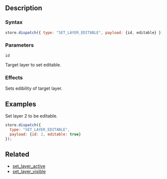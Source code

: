 ## Description

### Syntax

```javascript
store.dispatch({ type: "SET_LAYER_EDITABLE", payload: {id, editable} });
```

### Parameters

`id`

Target layer to set editable.

### Effects

Sets edibility of target layer.

## Examples

Set layer 2 to be editable.

```javascript
store.dispatch({
  type: "SET_LAYER_EDITABLE",
  payload: {id: 2, editable: true}
});
```

## Related

- [set_layer_active](./set_layer_active.md)
- [set_layer_visible](./set_layer_visible.md)
